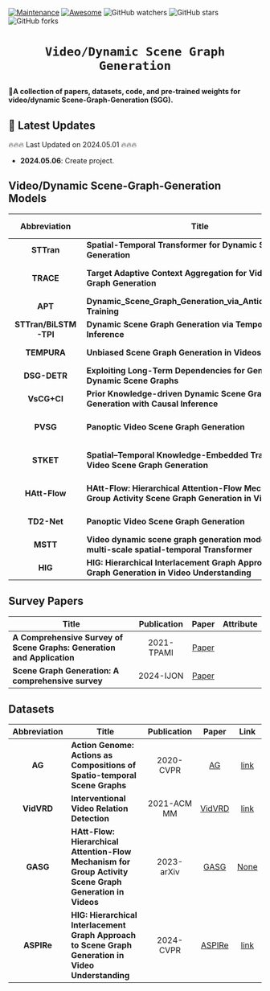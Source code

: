 [![Maintenance](https://img.shields.io/badge/Maintained%3F-yes-green.svg)](https://github.com/WTZ6666/Video-Dynamic-Scene-Graph-Generation/graphs/commit-activity)
[![Awesome](https://cdn.rawgit.com/sindresorhus/awesome/d7305f38d29fed78fa85652e3a63e154dd8e8829/media/badge.svg)](https://github.com/WTZ6666/Video-Dynamic-Scene-Graph-Generation)
<img alt="GitHub watchers" src="https://img.shields.io/github/watchers/WTZ6666/Video-Dynamic-Scene-Graph-Generation?style=social"> <img alt="GitHub stars" src="https://img.shields.io/github/stars/WTZ6666/Video-Dynamic-Scene-Graph-Generation?style=social"> <img alt="GitHub forks" src="https://img.shields.io/github/forks/WTZ6666/Video-Dynamic-Scene-Graph-Generation?style=social">

# <p align=center>`Video/Dynamic Scene Graph Generation`</p>

:star2:**A collection of papers, datasets, code, and pre-trained weights for video/dynamic Scene-Graph-Generation (SGG).**



## 📢 Latest Updates
:fire::fire::fire: Last Updated on 2024.05.01 :fire::fire::fire:

- **2024.05.06**: Create project.


## Video/Dynamic Scene-Graph-Generation Models

|Abbreviation|Title|Publication|Paper|Code & Weights|Datasets & GPUs |
|:---:|---|:---:|:---:|:---:|:---:|
|**STTran**|**Spatial-Temporal Transformer for Dynamic Scene Graph Generation**|2021-ICCV|[STTran](https://openaccess.thecvf.com/content/ICCV2021/papers/Cong_Spatial-Temporal_Transformer_for_Dynamic_Scene_Graph_Generation_ICCV_2021_paper.pdf)|[link](https://github.com/flyakon/Geographical-Knowledge-driven-Representaion-Learning)|AG 1x2080Ti|
|**TRACE**|**Target Adaptive Context Aggregation for Video Scene Graph Generation**|2021-ICCV|[TRACE](https://openaccess.thecvf.com/content/ICCV2021/papers/Teng_Target_Adaptive_Context_Aggregation_for_Video_Scene_Graph_Generation_ICCV_2021_paper.pdf)|[link](https://github.com/MCG-NJU/TRACE)|AG and VidVRD 1x2080Ti|
|**APT**|**Dynamic_Scene_Graph_Generation_via_Anticipatory_Pre-Training**|2022-CVPR|[APT](https://openaccess.thecvf.com/content/CVPR2022/papers/Li_Dynamic_Scene_Graph_Generation_via_Anticipatory_Pre-Training_CVPR_2022_paper.pdf)|[None]()|AG|
|**STTran/BiLSTM-TPI**|**Dynamic Scene Graph Generation via Temporal Prior Inference**|2022-ACM MM|[STTran](https://dl.acm.org/doi/pdf/10.1145/3503161.3548324)|[None]()|AG|
|**TEMPURA**|**Unbiased Scene Graph Generation in Videos**|2023-CVPR|[TEMPURA](https://openaccess.thecvf.com/content/CVPR2023/papers/Nag_Unbiased_Scene_Graph_Generation_in_Videos_CVPR_2023_paper.pdf)|[link](https://github.com/sayaknag/unbiasedSGG)|AG|
|**DSG-DETR**|**Exploiting Long-Term Dependencies for Generating Dynamic Scene Graphs**|2023-WACV|[DSG-DETR](https://openaccess.thecvf.com/content/WACV2023/papers/Feng_Exploiting_Long-Term_Dependencies_for_Generating_Dynamic_Scene_Graphs_WACV_2023_paper.pdf)|[link](https://github.com/sayaknag/unbiasedSGG)|AG 1xTesla V100S|
|**VsCG+CI**|**Prior Knowledge-driven Dynamic Scene Graph Generation with Causal Inference**|2023-ACM MM|[VsCG+CI](https://dl.acm.org/doi/pdf/10.1145/3581783.3612249)|[None]()|AG|
|**PVSG**|**Panoptic Video Scene Graph Generation**|2023-CVPR|[PVSG](https://openaccess.thecvf.com/content/CVPR2023/papers/Yang_Panoptic_Video_Scene_Graph_Generation_CVPR_2023_paper.pdf)|[link](https://github.com/LilyDaytoy/OpenPVSG)|PVSG 8(train)/1(test) V-100|
|**STKET**|**Spatial–Temporal Knowledge-Embedded Transformer for Video Scene Graph Generation**|2023-TIP|[STKET](https://ieeexplore.ieee.org/stamp/stamp.jsp?tp=&arnumber=10375886)|[link](https://github.com/LilyDaytoy/OpenPVSG)|PVSG 8(train)/1(test) V-100|
|**HAtt-Flow**|**HAtt-Flow: Hierarchical Attention-Flow Mechanism for Group Activity Scene Graph Generation in Videos**|2023-arXiv|[HAtt-Flow](https://arxiv.org/pdf/2312.07740)|[None]()|GASG and 4xQuadro RTX 6000|
|**TD2-Net**|**Panoptic Video Scene Graph Generation**|2024-AAAI|[TD2-Net](https://arxiv.org/pdf/2401.12479)|[None]()|AG|
|**MSTT**|**Video dynamic scene graph generation model based on multi-scale spatial-temporal Transformer**|2024-JCR|[MSTT](http://www.joca.cn/EN/10.11772/j.issn.1001-9081.2023060861)|[link](https://github.com/HCPLab-SYSU/STKET)|AG|
|**HIG**|**HIG: Hierarchical Interlacement Graph Approach to Scene Graph Generation in Video Understanding**|2024-CVPR|[HIG](https://arxiv.org/pdf/2312.03050)|[link](https://github.com/HCPLab-SYSU/STKET)|ASPIRe PSG and 8×A6000|



## Survey Papers
|Title|Publication|Paper|Attribute|
|---|:---:|:---:|:---:|
|**A Comprehensive Survey of Scene Graphs: Generation and Application**|2021-TPAMI|[Paper](https://ieeexplore.ieee.org/stamp/stamp.jsp?tp=&arnumber=9661322)||
|**Scene Graph Generation: A comprehensive survey**|2024-IJON|[Paper](https://pdf.sciencedirectassets.com/271597/1-s2.0-S0925231223X00435/1-s2.0-S092523122301175X/main.pdf?X-Amz-Security-Token=IQoJb3JpZ2luX2VjEHIaCXVzLWVhc3QtMSJIMEYCIQCS99PeNLVZv85bROFesZBxC%2BqzzNcOTCcLHDuli30qJwIhANPtWcF%2BlbsveH%2BGWTFeffysoxhMsxLQqRudMN4P8HiPKrwFCMv%2F%2F%2F%2F%2F%2F%2F%2F%2F%2FwEQBRoMMDU5MDAzNTQ2ODY1IgxRCGX01HyNbx6u66IqkAWw46vMQUDTZMcxxpeFkA9dN%2B69WcMahWEbWcEJsuW3KhKBXZDW0BisMgB8Q6QnJGz3CePODj%2BeCP063JVVHNogjBPZzk4wZVtudHZMqHnuG6ouTVzthbSOuXQhqkQpiEWZtKWXBHyx978%2FftEPwGsFjaKXUq1JUEsvF2brLPTkM8H%2Fo6WXvEtjZUYGenitbZuM9d7zPTbOnrg8r3SwwslihhqXQ%2B8t2cnyUA4GXx3TvDilX8MkbuK9hSMHhjmKe6Dx6rKWFEiSh%2BViRIF9AD1runAfgAkLWV6eUJcXtleLO6Pz7kiXDdJoHW%2FOUFTR%2B4vrEOXtCRrgcweK%2FkOSyYvj1hwfWtNPSRbEAZcSYD6hHlQUQYhVSB8ofhaRIeKJiE36TYHNSrxbPXtvLrZmcxzOpdl6fLy6Fw3rkNM93jMAt41q8IDJ2u%2BFhFIUxekPFXPCAt%2FCXeACeylERTYULKw%2FPzTiwriNcqPyHOTfnX6HeWZTSnVNnQyx7RItWOVjSFEhKFC09emYVzgx%2FUtlMCb8CXNX%2BZjFM9rdpvP1ujYVPaTttS0%2FUuoeMOwYuQT3iIo%2FZmzw6878h6S%2Fo6D0s0KOjPUDw%2BFbvsasrhtmkPlIGgIkRUwnH5A25VCMTj7qzIf2SbJbxtNlzeM8WkjwiS22kgFNuOTZgnXiiB9lSkibvPoR%2FlZE1t9Crw8QFIO9nUja09QMyWwUJbZcwTCo512%2BPwRZt4CqTbUWs%2F9JEr9%2FHaoLvC2J0EpRJyK9cuuRwJnRMv1eWpl84qcwhtsLbeArBt42OOrGIfK%2BVH0ERNzszrT4m%2FWdaCxWPDl51246mtq91LRSKllfQFDi%2FbkPhvZ15M7ziYgcBc8EQqxuozpM%2FjDLluaxBjqwAdX1RwIgo9fG14ApWX4439bh9k2T6Q4Vut7RMq0niRafcE0px9w2A2pl2lNEmG67o1OgOVuT3yeQFyre0hW1hHXV9EBNOY%2BAdUmVWYgNefKlb%2BGO4JJJX2%2FZ4o5LA8dEoNeS2YLMB0UWtuphQQKJ1cKpJJLXmSuvjnPNb0c6tp3dX4wH%2Ff8Ss6k85fFAr4QbkDxhEUp3yWrq4uR%2FF03I%2FP2IUzbBdsffIHrDUvUF1Sn4&X-Amz-Algorithm=AWS4-HMAC-SHA256&X-Amz-Date=20240507T024709Z&X-Amz-SignedHeaders=host&X-Amz-Expires=300&X-Amz-Credential=ASIAQ3PHCVTYW5NS6YOV%2F20240507%2Fus-east-1%2Fs3%2Faws4_request&X-Amz-Signature=a67ec561eda24fa41f76ba55af4810cd4e8e23956990f974315cd17be6c7a95f&hash=6a1fc3346d429ed554aafe9f6fa25928b6579bc527902231b00c299d29a2278f&host=68042c943591013ac2b2430a89b270f6af2c76d8dfd086a07176afe7c76c2c61&pii=S092523122301175X&tid=spdf-9d9f9f61-e791-4d3a-87f2-ac3b89ed9a7f&sid=eefa94a634ebe343245874e61c4d490876f6gxrqa&type=client&tsoh=d3d3LnNjaWVuY2VkaXJlY3QuY29t&ua=070e58510304065054&rr=87fde237eefa6e67&cc=cn)||

## Datasets
|Abbreviation|Title|Publication|Paper|Link|
|:---:|---|:---:|:---:|:---:
|**AG**|**Action Genome: Actions as Compositions of Spatio-temporal Scene Graphs**|2020-CVPR|[AG](https://openaccess.thecvf.com/content_CVPR_2020/papers/Ji_Action_Genome_Actions_As_Compositions_of_Spatio-Temporal_Scene_Graphs_CVPR_2020_paper.pdf)|[link](https://www.actiongenome.org/#download)|
|**VidVRD**|**Interventional Video Relation Detection**|2021-ACM MM|[VidVRD](https://dl.acm.org/doi/pdf/10.1145/3474085.3475540)|[link](https://xdshang.github.io/docs/imagenet-vidvrd.html)|
|**GASG**|**HAtt-Flow: Hierarchical Attention-Flow Mechanism for Group Activity Scene Graph Generation in Videos**|2023-arXiv|[GASG](https://arxiv.org/pdf/2312.07740)|[None]()|
|**ASPIRe**|**HIG: Hierarchical Interlacement Graph Approach to Scene Graph Generation in Video Understanding**|2024-CVPR|[ASPIRe](https://arxiv.org/pdf/2312.03050)|[link](https://uark-cviu.github.io/ASPIRe/)|







<!-- ## Cite

If you find this repository useful, please consider giving a star :star: and citation: -->
<!-- ``` -->
